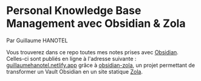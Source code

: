 # Personal Knowledge Base Management avec Obsidian & Zola
Par Guillaume HANOTEL


Vous trouverez dans ce repo toutes mes notes prises avec [Obsidian](https://obsidian.md/). Celles-ci sont publiés en ligne à l'adresse suivante : [guillaumehanotel.netlify.app](https://guillaumehanotel.netlify.app/) grâce à [obsidian-zola](https://github.com/ppeetteerrs/obsidian-zola), un projet permettant de transformer un Vault Obsidian en un site statique [Zola](https://www.getzola.org/).

